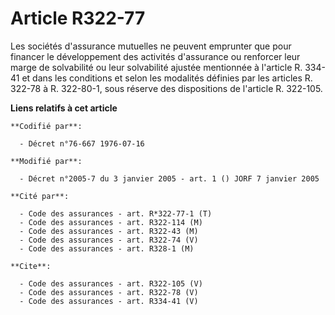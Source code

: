 # Article R322-77

Les sociétés d'assurance mutuelles ne peuvent emprunter que pour financer le développement des activités d'assurance ou
renforcer leur marge de solvabilité ou leur solvabilité ajustée mentionnée à l'article R. 334-41 et dans les conditions et
selon les modalités définies par les articles R. 322-78 à R. 322-80-1, sous réserve des dispositions de l'article R. 322-105.

**Liens relatifs à cet article**

	**Codifié par**:

	  - Décret n°76-667 1976-07-16

	**Modifié par**:

	  - Décret n°2005-7 du 3 janvier 2005 - art. 1 () JORF 7 janvier 2005

	**Cité par**:

	  - Code des assurances - art. R*322-77-1 (T)
	  - Code des assurances - art. R322-114 (M)
	  - Code des assurances - art. R322-43 (M)
	  - Code des assurances - art. R322-74 (V)
	  - Code des assurances - art. R328-1 (M)

	**Cite**:

	  - Code des assurances - art. R322-105 (V)
	  - Code des assurances - art. R322-78 (V)
	  - Code des assurances - art. R334-41 (V)
